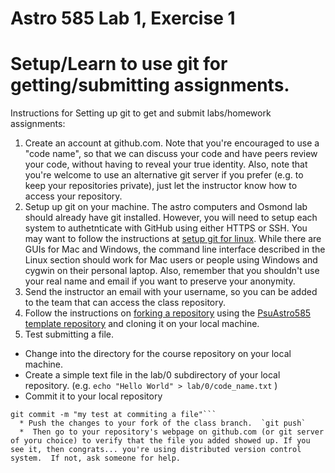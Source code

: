 # Astro 585 Lab 1, Exercise 1

# Setup/Learn to use git for getting/submitting assignments.

Instructions for Setting up git to get and submit labs/homework assignments:

1.  Create an account at github.com. Note that you're encouraged to use a "code name", so that we can discuss your code and have peers review your code, without having to reveal your true identity. Also, note that you're welcome to use an alternative git server if you prefer (e.g. to keep your repositories private), just let the instructor know how to access your repository.
2.  Setup up git on your machine. The astro computers and Osmond lab should already have git installed. However, you will need to setup each system to authetnticate with GitHub using either HTTPS or SSH. You may want to follow the instructions at [setup git for linux](https://help.github.com/articles/set-up-git/#platform-linux). While there are GUIs for Mac and Windows, the command line interface described in the Linux section should work for Mac users or people using Windows and cygwin on their personal laptop. Also, remember that you shouldn't use your real name and email if you want to preserve your anonymity.
3.  Send the instructor an email with your username, so you can be added to the team that can access the class repository.
4.  Follow the instructions on [forking a repository](https://help.github.com/articles/fork-a-repo/) using the [PsuAstro585 template repository](https://github.com/eford/PsuAstro585) and cloning it on your local machine.
5.  Test submitting a file.
  * Change into the directory for the course repository on your local machine.
  * Create a simple text file in the lab/0 subdirectory of your local repository.  (e.g. `echo "Hello World" > lab/0/code_name.txt` )
  * Commit it to your local repository
```git add lab/0/code_name.txt;  
git commit -m "my test at commiting a file"``` 
  * Push the changes to your fork of the class branch.  `git push`
  *  Then go to your repository's webpage on github.com (or git server of yoru choice) to verify that the file you added showed up. If you see it, then congrats... you're using distributed version control system.  If not, ask someone for help.


